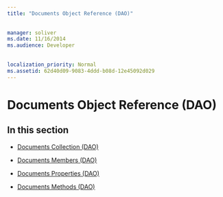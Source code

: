 ```yaml
---
title: "Documents Object Reference (DAO)"
  
  
manager: soliver
ms.date: 11/16/2014
ms.audience: Developer
 
  
localization_priority: Normal
ms.assetid: 62d40d09-9083-4ddd-b08d-12e45092d029
---
```


# Documents Object Reference (DAO)

## In this section

- [Documents Collection (DAO)](documents-collection-dao.md)
    
- [Documents Members (DAO)](documents-members-dao.md)
    
- [Documents Properties (DAO)](documents-properties-dao.md)
    
- [Documents Methods (DAO)](documents-methods-dao.md)
    

